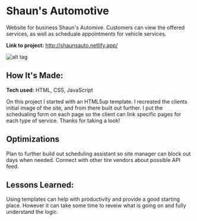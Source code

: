 # Shaun's Automotive
Website for business Shaun's Automive. Customers can view the offered services, as well as scheduale appointments for vehicle services.

**Link to project:** http://shaunsauto.netlify.app/

![alt tag](https://media.giphy.com/media/yTjVQSSse8fKkOcdz6/giphy.gif)

## How It's Made:

**Tech used:** HTML, CSS, JavaScript

On this project I started with an HTML5up template. I recreated the clients initial image of the site, and from there built out further. I put the schedualing form on each page so the client can link specific pages for each type of service. Thanks for taking a look!

## Optimizations
Plan to further build out scheduling assistant so site manager can block out days when needed. Connect with other tire vendors about possible API feed.

## Lessons Learned:

Using templates can help with productivity and provide a good starting place. However it can take some time to reveiw what is going on and fully understand the logic.

<!-- ## Examples:
Take a look at these couple examples that I have in my own portfolio:

**Palettable:** https://github.com/alecortega/palettable

**Twitter Battle:** https://github.com/alecortega/twitter-battle

**Patch Panel:** https://github.com/alecortega/patch-panel -->



